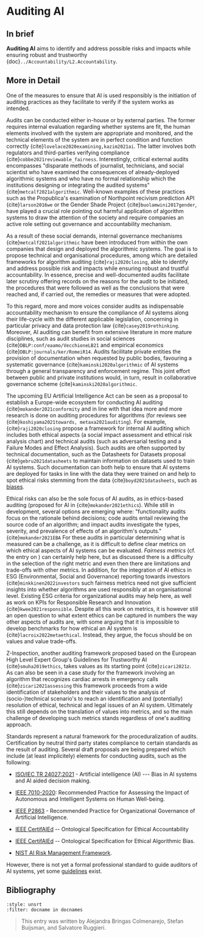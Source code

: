 # Auditing AI

## In brief

**Auditing AI** aims to identify and address possible risks and impacts while ensuring robust and trustworthy {doc}`../Accountability/L2.Accountability`.

## More in Detail

One of the measures to ensure that AI is used responsibly is the
initiation of auditing practices as they facilitate to verify if the
system works as intended.

Audits can be conducted either in-house or by external parties. The
former requires internal evaluation regarding whether systems are fit,
the human elements involved with the system are appropriate and
monitored, and the technical elements of the system are in perfect
condition and function correctly {cite}`lovelace2020examining,kazim2021ai`.
The latter involves both regulators and third-parties verifying
compliance {cite}`cobbe2021reviewable_fairness`. Interestingly, critical external
audits encompasses "disparate methods of journalist, technicians, and
social scientist who have examined the consequences of already-deployed
algorithmic systems and who have no formal relationship which the
institutions designing or integrating the audited systems"
{cite}`metcalf2021algorithmic`. Well-known examples of these practices
such as the Propublica's examination of Northpoint recivism prediction
API {cite}`larson2016we` or the Gender Shade Project {cite}`buolamwini2017gender`,
have played a crucial role pointing out harmful application of algorithm
systems to draw the attention of the society and require companies an
active role setting out governance and accountability mechanism.

As a result of these social demands, internal governance mechanisms
{cite}`metcalf2021algorithmic` have been introduced from within the own
companies that design and deployed the algorithmic systems. The goal is
to propose technical and organisational procedures, among which are
detailed frameworks for algorithm auditing {cite}`raji2020closing`, able to
identify and address possible risk and impacts while ensuring robust and
trustful accountability. In essence, precise and well-documented audits
facilitate later scrutiny offering records on the reasons for the audit
to be initiated, the procedures that were followed as well as the
conclusions that were reached and, if carried out, the remedies or
measures that were adopted.

To this regard, more and more voices consider audits as indispensable
accountability mechanism to ensure the compliance of AI systems along
their life-cycle with the different applicable legislation, concerning
in particular privacy and data protection law {cite}`casey2019rethinking`.
Moreover, AI auditing can benefit from extensive literature in more
mature disciplines, such as audit studies in social sciences
{cite}`DBLP:conf/eaamo/VecchioneLB21` and empirical economics
{cite}`DBLP:journals/ker/RomeiR14`. Audits facilitate private entities the
provision of documentation when requested by public bodies, favouring a
systematic governance {cite}`kaminski2020algorithmic` of AI systems through a
general transparency and enforcement regime. This joint effort between
public and private institutions would, in turn, result in collaborative
governance scheme {cite}`kaminski2020algorithmic`.

The upcoming EU Artificial Intelligence Act can be seen as a proposal to
establish a Europe-wide ecosystem for conducting AI auditing
{cite}`mokander2021conformity` and in line with that idea more and more
research is done on auditing procedures for algorithms (for reviews see
{cite}`koshiyama2021towards, metaxa2021auditing`). For example,
{cite}`raji2020closing` propose a framework for internal AI auditing which
includes both ethical aspects (a social impact assessment and ethical
risk analysis chart) and technical audits (such as adversarial testing
and a Failure Modes and Effect Analysis). Such audits are often
supported by technical documentation, such as the Datasheets for
Datasets proposal {cite}`gebru2021datasheets` to maintain information on
datasets used to train AI systems. Such documentation can both help to
ensure that AI systems are deployed for tasks in line with the data they
were trained on and help to spot ethical risks stemming from the data
{cite}`boyd2021datasheets`, such as [biases](./bias.md).

Ethical risks can also be the sole focus of AI audits, as in
ethics-based auditing (proposed for AI in {cite}`mokander2021ethics`). While
still in development, several options are emerging where: "functionality
audits focus on the rationale behind decisions; code audits entail
reviewing the source code of an algorithm; and impact audits investigate
the types, severity, and prevalence of effects of an algorithm's
outputs." {cite}`mokander2021EBA` For these audits in particular determining
what is measured can be a challenge, as it is difficult to define clear
metrics on which ethical aspects of AI systems can be evaluated.
*Fairness metrics* (cf. the entry on ) can certainly help here, but as
discussed there is a difficulty in the selection of the right metric and
even then there are limitations and trade-offs with other metrics. In
addition, for the integration of AI ethics in ESG (Environmental, Social
and Governance) reporting towards investors {cite}`minkkinen2022investors`
such fairness metrics need not give sufficient insights into whether
algorithms are used responsibly at an organisational level. Existing ESG
criteria for organizational audits may help here, as well as work on
KPIs for Responsible Research and Innovation {cite}`kwee2021responsible`.
Despite all this work on metrics, it is however still an open question
to what extent ethics can be captured in numbers the way other aspects
of audits are, with some arguing that it is impossible to develop
benchmarks for how ethical an AI system is {cite}`lacroix2022metaethical`.
Instead, they argue, the focus should be on values and value trade-offs.

Z-Inspection, another auditing framework proposed based on the European
High Level Expert Group's Guidelines for Trustworthy AI
{cite}`smuha2019ethics`, takes values as its starting point {cite}`zicari2021z`.
As can also be seen in a case study for the framework involving an
algorithm that recognizes cardiac arrests in emergency calls
{cite}`zicari2021assessing` this framework proceeds from a wide
identification of stakeholders and their values to the analysis of
(socio-)technical scenario's to reach an identification and
(potentially) resolution of ethical, technical and legal issues of an AI
system. Ultimately this still depends on the translation of values into
metrics, and so the main challenge of developing such metrics stands
regardless of one's auditing approach.

Standards represent a natural framework for the proceduralization of
audits. Certification by neutral third party states compliance to
certain standards as the result of auditing. Several draft proposals are
being prepared which include (at least implicitely) elements for
conducting audits, such as the following:

-   [ISO/IEC TR 24027:2021](https://www.iso.org/standard/77607.html) -
    Artificial intelligence (AI) --- Bias in AI systems and AI aided
    decision making.

-   [IEEE 7010-2020](https://standards.ieee.org/ieee/7010/7718/):
    Recommended Practice for Assessing the Impact of Autonomous and
    Intelligent Systems on Human Well-being.

-   [IEEE P2863](https://standards.ieee.org/ieee/2863/10142/) -
    Recommended Practice for Organizational Governance of Artificial
    Intelligence.

-   [IEEE CertifAIEd](https://engagestandards.ieee.org/ieeecertifaied.html) --
    Ontological Specification for Ethical Accountability

-   [IEEE CertifAIEd](https://engagestandards.ieee.org/ieeecertifaied.html) --
    Ontological Specification for Ethical Algorithmic Bias.

-   [NIST AI Risk Management Framework](https://www.nist.gov/itl/ai-risk-management-framework).

However, there is not yet a formal professional standard to guide
auditors of AI systems, yet some <a href="https://ec.europa.eu/futurium/en/system/files/ged/auditing-artificial-intelligence.pdf" target=_blank>guidelines</a> exist.


## Bibliography

```{bibliography}
:style: unsrt
:filter: docname in docnames
```

> This entry was written by Alejandra Bringas Colmenarejo, Stefan Buijsman, and Salvatore Ruggieri.



